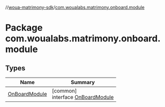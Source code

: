 //[woua-matrimony-sdk](../../index.md)/[com.woualabs.matrimony.onboard.module](index.md)

# Package com.woualabs.matrimony.onboard.module

## Types

| Name | Summary |
|---|---|
| [OnBoardModule](-on-board-module/index.md) | [common]<br>interface [OnBoardModule](-on-board-module/index.md) |
